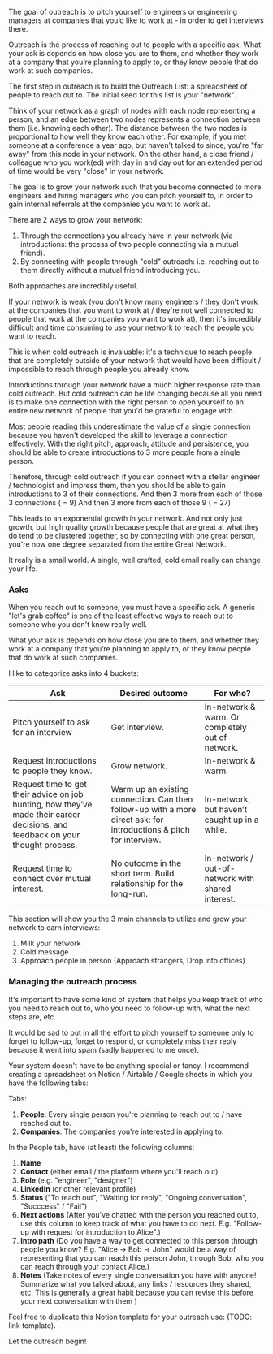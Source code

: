 The goal of outreach is to pitch yourself to engineers or engineering managers at companies that you’d like to work at - in order to get interviews there.

Outreach is the process of reaching out to people with a specific ask. What your ask is depends on how close you are to them, and whether they work at a company that you’re planning to apply to, or they know people that do work at such companies.

The first step in outreach is to build the Outreach List: a spreadsheet of people to reach out to. The initial seed for this list is your "network". 

Think of your network as a graph of nodes with each node representing a person, and an edge between two nodes represents a connection between them (i.e. knowing each other). The distance between the two nodes is proportional to how well they know each other. For example, if you met someone at a conference a year ago, but haven't talked to since, you're "far away" from this node in your network. On the other hand, a close friend / colleague who you work(ed) with day in and day out for an extended period of time would be very "close" in your network.

The goal is to grow your network such that you become connected to more engineers and hiring managers who you can pitch yourself to, in order to gain internal referrals at the companies you want to work at.

There are 2 ways to grow your network: 
1. Through the connections you already have in your network (via introductions: the process of two people connecting via a mutual friend).
2. By connecting with people through "cold" outreach: i.e. reaching out to them directly without a mutual friend introducing you.

Both approaches are incredibly useful.

If your network is weak (you don't know many engineers / they don't work at the companies that you want to work at / they're not well connected to people that work at the companies you want to work at), then it's incredibly difficult and time consuming to use your network to reach the people you want to reach.

This is when cold outreach is invaluable: it's a technique to reach people that are completely outside of your network that would have been difficult / impossible to reach through people you already know.

Introductions through your network have a much higher response rate than cold outreach. But cold outreach can be life changing because all you need is to make one connection with the right person to open yourself to an entire new network of people that you'd be grateful to engage with.

Most people reading this underestimate the value of a single connection because you haven't developed the skill to leverage a connection effectively. With the right pitch, approach, attitude and persistence, you should be able to create introductions to 3 more people from a single person.

Therefore, through cold outreach if you can connect with a stellar engineer / technologist and impress them, then you should be able to gain introductions to 3 of their connections. 
And then 3 more from each of those 3 connections ( = 9)
And then 3 more from each of those 9 ( = 27)

This leads to an exponential growth in your network. And not only just growth, but high quality growth because people that are great at what they do tend to be clustered together, so by connecting with one great person, you're now one degree separated from the entire Great Network. 

It really is a small world. A single, well crafted, cold email really can change your life.

### Asks

When you reach out to someone, you must have a specific ask. A generic "let's grab coffee" is one of the least effective ways to reach out to someone who you don't know really well.

What your ask is depends on how close you are to them, and whether they work at a company that you’re planning to apply to, or they know people that do work at such companies.

I like to categorize asks into 4 buckets:

| Ask | Desired outcome | For who? |
| --- | --- | --- |
| Pitch yourself to ask for an interview | Get interview. | In-network & warm. Or completely out of network. |
| Request introductions to people they know. | Grow network. | In-network & warm. |
| Request time to get their advice on job hunting, how they’ve made their career decisions, and feedback on your thought process. | Warm up an existing connection. Can then follow-up with a more direct ask: for introductions & pitch for interview. | In-network, but haven’t caught up in a while. |
| Request time to connect over mutual interest. | No outcome in the short term. Build relationship for the long-run. | In-network / out-of-network with shared interest. |

This section will show you the 3 main channels to utilize and grow your network to earn interviews:
1. Milk your network
2. Cold message
3. Approach people in person (Approach strangers, Drop into offices)

### Managing the outreach process

It's important to have some kind of system that helps you keep track of who you need to reach out to, who you need to follow-up with, what the next steps are, etc.

It would be sad to put in all the effort to pitch yourself to someone only to forget to follow-up, forget to respond, or completely miss their reply because it went into spam (sadly happened to me once).

Your system doesn't have to be anything special or fancy. I recommend creating a spreadsheet on Notion / Airtable / Google sheets in which you have the following tabs:

Tabs:
1. **People**: Every single person you're planning to reach out to / have reached out to.
2. **Companies**: The companies you're interested in applying to.

In the People tab, have (at least) the following columns:
1. **Name**
2. **Contact** (either email / the platform where you'll reach out)
3. **Role** (e.g. "engineer", "designer")
4. **LinkedIn** (or other relevant profile)
5. **Status** ("To reach out", "Waiting for reply", "Ongoing conversation", "Succcess" / "Fail")
6. **Next actions** (After you've chatted with the person you reached out to, use this column to keep track of what you have to do next. E.g. "Follow-up with request for introduction to Alice".)
7. **Intro path** (Do you have a way to get connected to this person through people you know? E.g. "Alice -> Bob -> John" would be a way of representing that you can reach this person John, through Bob, who you can reach through your contact Alice.)
8. **Notes** (Take notes of every single conversation you have with anyone! Summarize what you talked about, any links / resources they shared, etc. This is generally a great habit because you can revise this before your next conversation with them )

Feel free to duplicate this Notion template for your outreach use: (TODO: link template).

Let the outreach begin!



